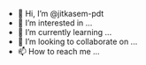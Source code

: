 - 👋 Hi, I’m @jitkasem-pdt
- 👀 I’m interested in ...
- 🌱 I’m currently learning ...
- 💞️ I’m looking to collaborate on ...
- 📫 How to reach me ...

<!---
jitkasem-pdt/jitkasem-pdt is a ✨ special ✨ repository because its `README.md` (this file) appears on your GitHub profile.
You can click the Preview link to take a look at your changes.
--->
